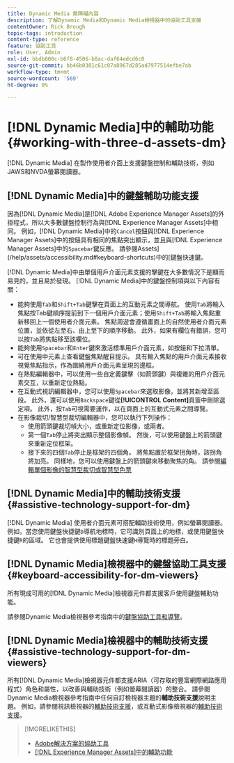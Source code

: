 ```yaml
---
title: Dynamic Media 無障礙內容
description: 了解Dynamic Media和Dynamic Media檢視器中的協助工具支援
contentOwner: Rick Brough
topic-tags: introduction
content-type: reference
feature: 協助工具
role: User, Admin
exl-id: bbdb800c-b6f8-4506-b8ac-daf64edcd6c0
source-git-commit: bb46b0301c61c07a8967d285ad7977514efbe7ab
workflow-type: tm+mt
source-wordcount: '569'
ht-degree: 0%

---
```


# [!DNL Dynamic Media]中的輔助功能 {#working-with-three-d-assets-dm}

[!DNL Dynamic Media] 在製作使用者介面上支援鍵盤控制和輔助技術，例如JAWS和NVDA螢幕閱讀器。

## [!DNL Dynamic Media]中的鍵盤輔助功能支援

因為[!DNL Dynamic Media]是[!DNL Adobe Experience Manager Assets]的外掛程式，所以大多數鍵盤控制行為與[!DNL Experience Manager Assets]中相同。 例如，[!DNL Dynamic Media]中的`Cancel`按鈕與[!DNL Experience Manager Assets]中的按鈕具有相同的焦點突出顯示，並且與[!DNL Experience Manager Assets]中的`Spacebar`鍵反應。 請參閱Assets](/help/assets/accessibility.md#keyboard-shortcuts)中的[鍵盤快速鍵。

[!DNL Dynamic Media]中由單個用戶介面元素支援的擊鍵在大多數情況下是顯而易見的，並且易於發現。 [!DNL Dynamic Media]中的鍵盤控制項與以下內容有關：

* 能夠使用`Tab`和`Shift+Tab`鍵擊在頁面上的互動元素之間導航。
使用`Tab`將輸入焦點按Tab鍵順序提前到下一個用戶介面元素；使用`Shift+Tab`將輸入焦點重新移回上一個使用者介面元素。
焦點周遊會遵循畫面上的自然使用者介面元素位置，並依從左至右、由上至下的順序移動。 此外，如果有欄位有錯誤，您可以按`Tab`將焦點移至該欄位。
* 能夠使用`Spacebar`和`Enter`鍵來激活標準用戶介面元素，如按鈕和下拉清單。
* 可在使用中元素上查看鍵盤焦點醒目提示。 具有輸入焦點的用戶介面元素接收視覺焦點指示，作為圍繞用戶介面元素呈現的邊框。
* 在熱點編輯器中，可以使用一些自定義鍵擊（如箭頭鍵）與複雜的用戶介面元素交互，以重新定位熱點。
* 在互動式視訊編輯器中，您可以使用`Spacebar`來選取影像，並將其新增至區段。 此外，還可以使用`Backspace`鍵從&#x200B;**[!UICONTROL Content]**&#x200B;頁簽中刪除選定項。 此外，按`Tab`可視需要運作，以在頁面上的互動式元素之間導覽。
* 在影像裁切/智慧型裁切編輯器中，您可以執行下列操作：
   * 使用箭頭鍵裁切幀大小，或重新定位影像，或兩者。
   * 第一個`Tab`停止將突出顯示整個影像幀。 然後，可以使用鍵盤上的箭頭鍵來重新定位框架。
   * 接下來的四個`Tab`停止是框架的四個角。 將焦點置於框架拐角時，該拐角將加亮。 同樣地，您可以使用鍵盤上的箭頭鍵來移動聚焦的角。
請參閱[編輯單個影像的智慧型裁切或智慧型色票](/help/assets/image-profiles.md#editing-the-smart-crop-or-smart-swatch-of-a-single-image)

<!-- Keyboarding is the same because Dynamic Media is using the same UI library (Coral 3 (AEM 6.5) or Coral Spectrum (in Skyline)) as entire AEM Assets.  -->

<!-- In the Hotspot editor, Dynamic Media lets you use arrow keys to control the position of a hot spot. See [Carousel Banners](/help/assets/dynamic-media/carousel-banners.md##adding-hotspots-or-image-maps-to-an-image-banner) or [Interactive Images](/help/assets/dynamic-media/interactive-images.md#adding-hotspots-to-an-image-banner)  -->

<!-- I think we should definitely mention this in the DM-specific area of documentation for keyboard support. -->

<!-- I would not get into much of details of specific keyboard support logic of these editors. One of the reasons - chances are that accessibility support will receive Phase2-like attention, with more holistic approach. -->

## [!DNL Dynamic Media]中的輔助技術支援 {#assistive-technology-support-for-dm}

[!DNL Dynamic Media] 使用者介面元素可搭配輔助技術使用，例如螢幕閱讀器。例如，當您使用鍵盤快捷鍵`D`導航地標時，它可識別頁面上的地標，或使用鍵盤快捷鍵`R`的區域。 它也會提供使用標題鍵盤快速鍵`H`導覽時的標題旁白。

## [!DNL Dynamic Media]檢視器中的鍵盤協助工具支援 {#keyboard-accessibility-for-dm-viewers}

所有現成可用的[!DNL Dynamic Media]檢視器元件都支援客戶使用鍵盤輔助功能。

請參閱Dynamic Media檢視器參考指南中的[鍵盤協助工具和導覽](https://experienceleague.adobe.com/docs/dynamic-media-developer-resources/library/c-keyboard-accessibility.html)。

## [!DNL Dynamic Media]檢視器中的輔助技術支援 {#assistive-technology-support-for-dm-viewers}

所有[!DNL Dynamic Media]檢視器元件都支援ARIA（可存取的豐富網際網路應用程式）角色和屬性，以改善與輔助技術（例如螢幕閱讀器）的整合。
請參閱Dynamic Media檢視器參考指南中任何自訂檢視器主題的**輔助技術支援**&#x200B;說明主題。 例如，請參閱視訊檢視器的[輔助技術支援](https://experienceleague.adobe.com/docs/dynamic-media-developer-resources/library/viewers-aem-assets-dmc/video/r-html5-video-viewer-20-assistive.html)，或互動式影像檢視器的[輔助技術支援](https://experienceleague.adobe.com/docs/dynamic-media-developer-resources/library/viewers-for-aem-assets-only/interactive-images/c-html5-aem-interactive-image-assistive.html#viewers-for-aem-assets-only)。

>[!MORELIKETHIS]
>
>* [Adobe解決方案的協助工具](https://www.adobe.com/accessibility.html)
>* [ [!DNL Experience Manager Assets]中的輔助功能](/help/assets/accessibility.md)

